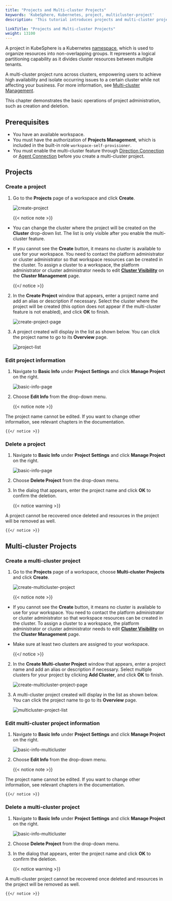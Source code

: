 ```yaml
---
title: "Projects and Multi-cluster Projects"
keywords: 'KubeSphere, Kubernetes, project, multicluster-project'
description: 'This tutorial introduces projects and multi-cluster projects.'

linkTitle: "Projects and Multi-cluster Projects"
weight: 13100
---
```


A project in KubeSphere is a Kubernetes [namespace](https://kubernetes.io/docs/concepts/overview/working-with-objects/namespaces/), which is used to organize resources into non-overlapping groups. It represents a logical partitioning capability as it divides cluster resources between multiple tenants.

A multi-cluster project runs across clusters, empowering users to achieve high availability and isolate occurring issues to a certain cluster while not affecting your business. For more information, see [Multi-cluster Management](../../multicluster-management/).

This chapter demonstrates the basic operations of project administration, such as creation and deletion.

## Prerequisites

- You have an available workspace.
- You must have the authorization of **Projects Management**, which is included in the built-in role `workspace-self-provisioner`.
- You must enable the multi-cluster feature through [Direction Connection](../../multicluster-management/enable-multicluster/direct-connection/) or [Agent Connection](../../multicluster-management/enable-multicluster/agent-connection/) before you create a multi-cluster project.

## Projects

### Create a project

1. Go to the **Projects** page of a workspace and click **Create**.

    ![create-project](/images/docs/project-admin/create-project.jpg)

    {{< notice note >}}

- You can change the cluster where the project will be created on the **Cluster** drop-down list. The list is only visible after you enable the multi-cluster feature.
- If you cannot see the **Create** button, it means no cluster is available to use for your workspace. You need to contact the platform administrator or cluster administrator so that workspace resources can be created in the cluster. To assign a cluster to a workspace, the platform administrator or cluster administrator needs to edit [**Cluster Visibility**](../../cluster-administration/cluster-settings/cluster-visibility-and-authorization/) on the **Cluster Management** page.

    {{</ notice >}}

2. In the **Create Project** window that appears, enter a project name and add an alias or description if necessary. Select the cluster where the project will be created (this option does not appear if the multi-cluster feature is not enabled), and click **OK** to finish.

    ![create-project-page](/images/docs/project-admin/create-project-page.jpg)

3. A project created will display in the list as shown below. You can click the project name to go to its **Overview** page.

    ![project-list](/images/docs/project-admin/project-list.jpg)

### Edit project information

1. Navigate to **Basic Info** under **Project Settings** and click **Manage Project** on the right.

    ![basic-info-page](/images/docs/project-admin/basic-info-page.jpg)

2. Choose **Edit Info** from the drop-down menu.

    {{< notice note >}}

The project name cannot be edited. If you want to change other information, see relevant chapters in the documentation.

    {{</ notice >}}

### Delete a project

1. Navigate to **Basic Info** under **Project Settings** and click **Manage Project** on the right.

    ![basic-info-page](/images/docs/project-admin/basic-info-page.jpg)

2. Choose **Delete Project** from the drop-down menu.

3. In the dialog that appears, enter the project name and click **OK** to confirm the deletion.

    {{< notice warning >}}

A project cannot be recovered once deleted and resources in the project will be removed as well.

    {{</ notice >}}

## Multi-cluster Projects

### Create a multi-cluster project

1. Go to the **Projects** page of a workspace, choose **Multi-cluster Projects** and click **Create**.

    ![create-multicluster-project](/images/docs/project-admin/create-multicluster-project.jpg)

    {{< notice note >}}

- If you cannot see the **Create** button, it means no cluster is available to use for your workspace. You need to contact the platform administrator or cluster administrator so that workspace resources can be created in the cluster. To assign a cluster to a workspace, the platform administrator or cluster administrator needs to edit [**Cluster Visibility**](../../cluster-administration/cluster-settings/cluster-visibility-and-authorization/) on the **Cluster Management** page.
- Make sure at least two clusters are assigned to your workspace.

    {{</ notice >}}

2. In the **Create Multi-cluster Project** window that appears, enter a project name and add an alias or description if necessary. Select multiple clusters for your project by clicking **Add Cluster**, and click **OK** to finish.

    ![create-multicluster-project-page](/images/docs/project-admin/create-multicluster-project-page.jpg)

3. A multi-cluster project created will display in the list as shown below. You can click the project name to go to its **Overview** page.

    ![multicluster-project-list](/images/docs/project-admin/multicluster-project-list.jpg)

### Edit multi-cluster project information

1. Navigate to **Basic Info** under **Project Settings** and click **Manage Project** on the right.

    ![basic-info-multicluster](/images/docs/project-admin/basic-info-multicluster.jpg)

2. Choose **Edit Info** from the drop-down menu.

    {{< notice note >}}

The project name cannot be edited. If you want to change other information, see relevant chapters in the documentation.

    {{</ notice >}}

### Delete a multi-cluster project

1. Navigate to **Basic Info** under **Project Settings** and click **Manage Project** on the right.

    ![basic-info-multicluster](/images/docs/project-admin/basic-info-multicluster.jpg)

2. Choose **Delete Project** from the drop-down menu.

3. In the dialog that appears, enter the project name and click **OK** to confirm the deletion.

    {{< notice warning >}}

A multi-cluster project cannot be recovered once deleted and resources in the project will be removed as well.

    {{</ notice >}}

